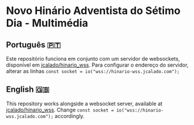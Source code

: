# Novo Hinário Adventista do Sétimo Dia - Multimédia

## Português 🇵🇹

Este repositório funciona em conjunto com um servidor de websockets, disponível em [jcalado/hinario_wss](https://github.com/jcalado/hinario_wss).
Para configurar o endereço do servidor, alterar as linhas `const socket = io("wss://hinario-wss.jcalado.com");`

## English 🇬🇧

This repository works alongside a websocket server, available at [jcalado/hinario_wss](https://github.com/jcalado/hinario_wss).
Change `const socket = io("wss://hinario-wss.jcalado.com");` accordingly.
